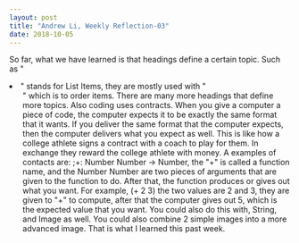 ```yaml
---
layout: post
title: "Andrew Li, Weekly Reflection-03"
date: 2018-10-05
---
```



So far, what we have learned is that headings define a certain topic. Such as "<li>" stands for List Items, they are mostly used with "<ol>" which is to order items. There are many more headings that define more topics. Also coding uses contracts. When you give a computer a piece of code, the computer expects it to be exactly the same format that it wants. If you deliver the same format that the computer expects, then the computer delivers what you expect as well. This is like how a college athlete signs a contract with a coach to play for them. In exchange they reward the college athlete with money. A examples of contacts are: ;+: Number Number -> Number, the "+" is called a  function name, and the Number Number are two pieces of arguments that are given to the function to do. After that, the function produces or gives out what you want. For example, (+ 2 3) the two values are 2 and 3, they are given to "+" to compute, after that the computer gives out 5, which is the expected value that you want. You could also do this with, String, and Image as well. You could also combine 2 simple images into a more advanced image. That is what I learned this past week.

